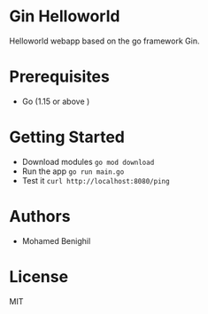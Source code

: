 # Gin Helloworld

Helloworld webapp based on the go framework Gin.

# Prerequisites

- Go (1.15 or above )

# Getting Started

- Download modules `go mod download`
- Run the app `go run main.go`
- Test it `curl http://localhost:8080/ping`

# Authors

- Mohamed Benighil

# License 

MIT
